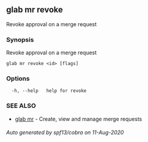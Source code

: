 ## glab mr revoke

Revoke approval on a merge request <id>

### Synopsis

Revoke approval on a merge request <id>

```
glab mr revoke <id> [flags]
```

### Options

```
  -h, --help   help for revoke
```

### SEE ALSO

* [glab mr](glab_mr.md)	 - Create, view and manage merge requests

###### Auto generated by spf13/cobra on 11-Aug-2020
